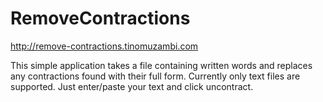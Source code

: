 # RemoveContractions
http://remove-contractions.tinomuzambi.com

This simple application takes a file containing written words and replaces any contractions found with their full form. Currently only text files are supported. Just enter/paste your text and click uncontract.